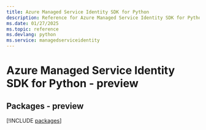 ```yaml
---
title: Azure Managed Service Identity SDK for Python
description: Reference for Azure Managed Service Identity SDK for Python
ms.date: 01/27/2025
ms.topic: reference
ms.devlang: python
ms.service: managedserviceidentity
---
```

# Azure Managed Service Identity SDK for Python - preview
## Packages - preview
[!INCLUDE [packages](managed-service-identity-index.md)]